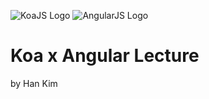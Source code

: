 ![KoaJS Logo](https://cloudup.com/coFDLxyL_oM+)
![AngularJS Logo](http://www.anujgakhar.com/wp-content/uploads/2012/12/angularjs-150x150.png)

# Koa x Angular Lecture
by Han Kim
